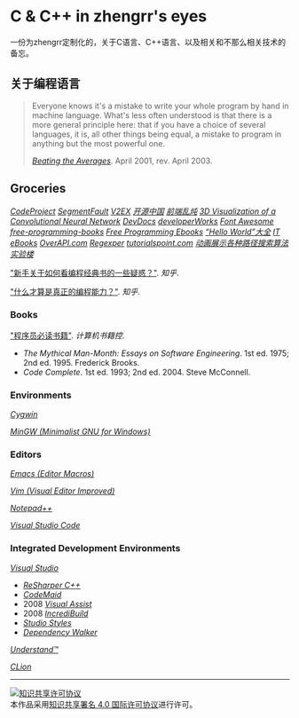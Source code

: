 # C & C++ in zhengrr's eyes

一份为zhengrr定制化的，关于C语言、C++语言、以及相关和不那么相关技术的备忘。

## 关于编程语言

> Everyone knows it's a mistake to write your whole program by hand in machine language.
> What's less often understood is that there is a more general principle here:
> that if you have a choice of several languages, it is, all other things being equal, a mistake to program in anything but the most powerful one.
>
> [*Beating the Averages*](http://paulgraham.com/avg.html). April 2001, rev. April 2003.

## Groceries

[*CodeProject*](https://codeproject.com)
[*SegmentFault*](https://segmentfault.com)
[*V2EX*](https://v2ex.com)
[*开源中国*](http://oschina.net)
[*前端乱炖*](http://html-js.com)
[*3D Visualization of a Convolutional Neural Network*](http://scs.ryerson.ca/~aharley/vis/conv)
[*DevDocs*](https://devdocs.io)
[*developerWorks*](https://ibm.com/developerworks)
[*Font Awesome*](http://fontawesome.io)
[*free-programming-books*](https://github.com/EbookFoundation/free-programming-books)
[*Free Programming Ebooks*](http://oreilly.com/programming/free)
[*“Hello World”大全*](http://netsmell.com/apps/helloworldcollection)
[*IT eBooks*](http://it-ebooks.info)
[*OverAPI.com*](http://overapi.com)
[*Regexper*](https://regexper.com)
[*tutorialspoint.com*](https://tutorialspoint.com)
[*动画展示各种路径搜索算法*](http://webhek.com/post/pathfinding.html)
[*实验楼*](https://shiyanlou.com)

["新手关于如何看编程经典书的一些疑惑？"](https://zhihu.com/question/26157282). *知乎*.

["什么才算是真正的编程能力？"](https://zhihu.com/question/31034164). *知乎*.

### Books

["程序员必读书籍"](http://bestcbooks.com/recommend/most-influential-book).  *计算机书籍控*.
+ *The Mythical Man-Month: Essays on Software Engineering*. 1st ed. 1975; 2nd ed. 1995. Frederick Brooks.
+ *Code Complete*. 1st ed. 1993; 2nd ed. 2004. Steve McConnell.

### Environments

[*Cygwin*](http://cygwin.com)

[*MinGW (Minimalist GNU for Windows)*](http://mingw.org)

### Editors

[*Emacs (Editor Macros)*](https://gnu.org/software/emacs/)

[*Vim (Visual Editor Improved)*](http://vim.org/)

[*Notepad++*](https://notepad-plus-plus.org)

[*Visual Studio Code*](https://code.visualstudio.com)

### Integrated Development Environments

[*Visual Studio*](https://visualstudio.com)
+ [*ReSharper С++*](https://jetbrains.com/resharper-cpp)
+ [*CodeMaid*](http://codemaid.net)
+ 2008 [*Visual Assist*](https://wholetomato.com)
+ 2008 [*IncrediBuild*](https://incredibuild.com)
+ [*Studio Styles*](https://studiostyl.es)
+ [*Dependency Walker*](http://dependencywalker.com)

[*Understand™*](https://scitools.com)

[*CLion*](https://jetbrains.com/clion)

___
<a rel="license" href="http://creativecommons.org/licenses/by/4.0/"><img alt="知识共享许可协议" style="border-width:0" src="https://i.creativecommons.org/l/by/4.0/88x31.png" /></a><br />本作品采用<a rel="license" href="http://creativecommons.org/licenses/by/4.0/">知识共享署名 4.0 国际许可协议</a>进行许可。
